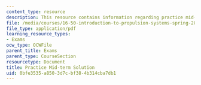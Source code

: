 ```yaml
---
content_type: resource
description: This resource contains information regarding practice mid-term solution.
file: /media/courses/16-50-introduction-to-propulsion-systems-spring-2012/0bfe3535a8503d7cbf384b314cba7db1_MIT16_50S12_prac_sol.pdf
file_type: application/pdf
learning_resource_types:
- Exams
ocw_type: OCWFile
parent_title: Exams
parent_type: CourseSection
resourcetype: Document
title: Practice Mid-term Solution
uid: 0bfe3535-a850-3d7c-bf38-4b314cba7db1
---
```

